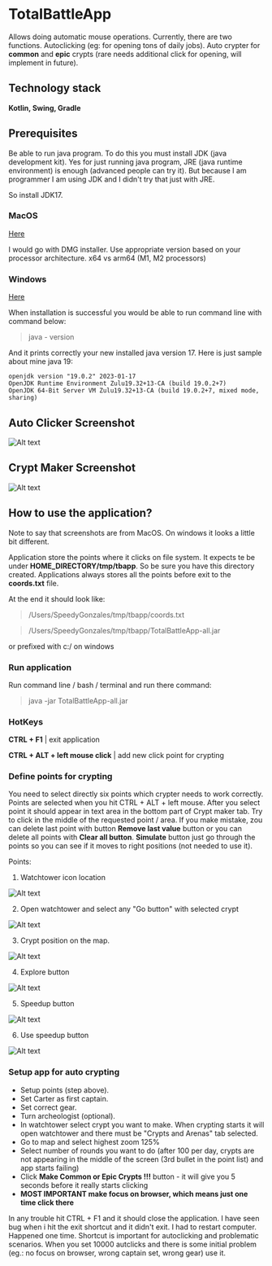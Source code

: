 # TotalBattleApp
Allows doing automatic mouse operations. Currently, there are two functions. Autoclicking (eg: for opening tons of daily jobs). Auto crypter for **common** and **epic** crypts (rare needs additional click for opening, will implement in future).

## Technology stack
**Kotlin, Swing, Gradle** 

## Prerequisites
Be able to run java program. To do this you must install JDK (java development kit). Yes for just running java program, JRE (java runtime environment) is enough (advanced people can try it). But because I am programmer I am using JDK and I didn't try that just with JRE.

So install JDK17. 

### MacOS

[Here](https://www.oracle.com/java/technologies/downloads/#jdk17-mac)

I would go with DMG installer. Use appropriate version based on your processor architecture. x64 vs arm64 (M1, M2 processors)

### Windows
[Here](https://www.oracle.com/java/technologies/downloads/#jdk17-windows)

When installation is successful you would be able to run command line with command below:
> java - version

And it prints correctly your new installed java version 17. Here is just sample about mine java 19:
```
openjdk version "19.0.2" 2023-01-17
OpenJDK Runtime Environment Zulu19.32+13-CA (build 19.0.2+7)
OpenJDK 64-Bit Server VM Zulu19.32+13-CA (build 19.0.2+7, mixed mode, sharing)
```

## Auto Clicker Screenshot
![Alt text](pic/auto-clicker.png)

## Crypt Maker Screenshot
![Alt text](pic/crypter.png)

## How to use the application?

Note to say that screenshots are from MacOS. On windows it looks a little bit different.

Application store the points where it clicks on file system. It expects te be under **HOME_DIRECTORY/tmp/tbapp**. So be sure you have this directory created. Applications always stores all the points before exit to the **coords.txt** file. 

At the end it should look like:

> /Users/SpeedyGonzales/tmp/tbapp/coords.txt

> /Users/SpeedyGonzales/tmp/tbapp/TotalBattleApp-all.jar

or prefixed with c:/ on windows

### Run application
Run command line / bash / terminal and run there command:
> java -jar TotalBattleApp-all.jar

### HotKeys

**CTRL + F1** | exit application

**CTRL + ALT + left mouse click** | add new click point for crypting 

### Define points for crypting

You need to select directly six points which crypter needs to work correctly. Points are selected when you hit CTRL + ALT + left mouse. After you select point it should appear in text area in the bottom part of Crypt maker tab. Try to click in the middle of the requested point / area. If you make mistake, zou can delete last point with button **Remove last value** button or you can delete all points with **Clear all button**. **Simulate** button just go through the points so you can see if it moves to right positions (not needed to use it).

Points:
1. Watchtower icon location

![Alt text](pic/cr01-watchtower.png)

2. Open watchtower and select any "Go button" with selected crypt

![Alt text](pic/cr02-go.jpg)

3. Crypt position on the map.

![Alt text](pic/cr03-crypt.png)

4. Explore button 

![Alt text](pic/cr04-explore.png)

5. Speedup button

![Alt text](pic/cr05-speedup.png)

6. Use speedup button

![Alt text](pic/cr06-makespeedup.png)
   

### Setup app for auto crypting

* Setup points (step above).
* Set Carter as first captain. 
* Set correct gear. 
* Turn archeologist (optional).
* In watchtower select crypt you want to make. When crypting starts it will open watchtower and there must be "Crypts and Arenas" tab selected.
* Go to map and select highest zoom 125%
* Select number of rounds you want to do (after 100 per day, crypts are not appearing in the middle of the screen (3rd bullet in the point list) and app starts failing)
* Click **Make Common or Epic Crypts !!!** button - it will give you 5 seconds before it really starts clicking
* **MOST IMPORTANT make focus on browser, which means just one time click there**

In any trouble hit CTRL + F1 and it should close the application. I have seen bug when i hit the exit shortcut and it didn't exit. I had to restart computer. Happened one time. Shortcut is important for autoclicking and problematic scenarios. When you set 10000 autclicks and there is some initial problem (eg.: no focus on browser, wrong captain set, wrong gear) use it.
